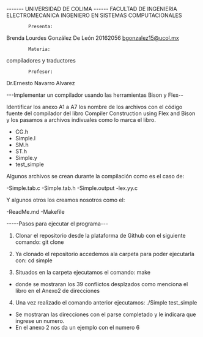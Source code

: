 
 ------- UNIVERSIDAD DE COLIMA ------
FACULTAD DE INGENIERIA ELECTROMECANICA
INGENIERO EN SISTEMAS COMPUTACIONALES


        	Presenta:
Brenda Lourdes González De León
20162056
bgonzalez15@ucol.mx

			Materia:
compiladores y traductores

			Profesor:
Dr.Ernesto Navarro Alvarez


---Implementar un compilador usando las herramientas Bison y Flex--

Identificar los anexo A1 a A7 los nombre de los archivos con el código fuente del compilador
del libro Compiler Construction using Flex and Bison y los pasamos a archivos indivuales como lo marca el libro.
- CG.h
- Simple.l
- SM.h
- ST.h
- Simple.y
- test_simple

Algunos archivos se crean durante la compilación como es el caso de:

-Simple.tab.c
-Simple.tab.h
-Simple.output
-lex.yy.c

Y algunos otros los creamos nosotros como el:

 -ReadMe.md
 -Makefile


-----Pasos para ejecutar el programa---

1. Clonar el repositorio desde la plataforma de Github con el siguiente comando:
	git clone

2. Ya clonado el repositorio accedemos ala carpeta para poder ejecutarla con:
	cd simple

3. Situados en la carpeta ejecutamos el comando:
	make

* donde se mostraran los 39 conflictos desplzados como menciona el libro en el Anexo2 de direcciones

4. Una vez realizado el comando anterior ejecutamos:
	./Simple test_simple
* Se mostraran las direcciones con el parse completado y le indicara que ingrese un numero.
* En el anexo 2 nos da un ejemplo con el numero 6
